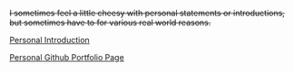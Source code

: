 

~~I sometimes feel a little cheesy with personal statements or introductions, but sometimes have to for various real world reasons.~~

[Personal Introduction](Introduction.md)

[Personal Github Portfolio Page](https://github.com/jonathanbaab)

